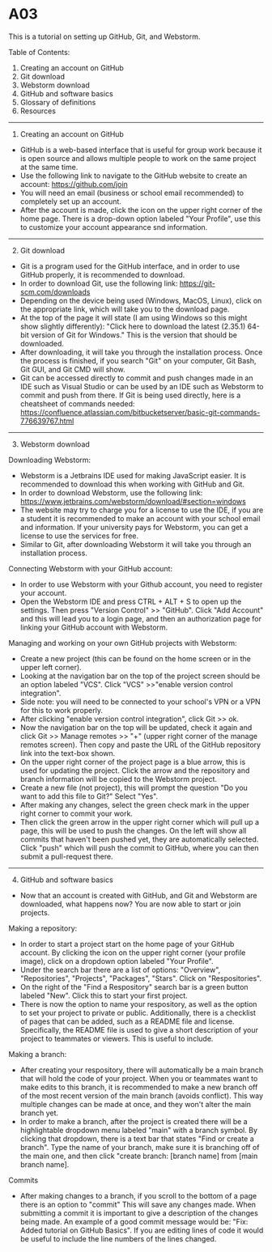 # A03

This is a tutorial on setting up GitHub, Git, and Webstorm.

Table of Contents:
1. Creating an account on GitHub
2. Git download
3. Webstorm download
4. GitHub and software basics
5. Glossary of definitions
6. Resources

- - - - - - - - - - - - - - - - - - - - - - - - - - - - - - - - - - - - - - - - - - - - - - - - - - - - - - - - - - - - - - - - - - - - - - - - - - - - - - - - - - - - - -
1. Creating an account on GitHub


- GitHub is a web-based interface that is useful for group work because it is open source and allows multiple people to work on the same project at the same time.
- Use the following link to navigate to the GitHub website to create an account: https://github.com/join
- You will need an email (business or school email recommended) to completely set up an account.
- After the account is made, click the icon on the upper right corner of the home page. There is a drop-down option labeled "Your Profile", use this to customize your account appearance snd information.


- - - - - - - - - - - - - - - - - - - - - - - - - - - - - - - - - - - - - - - - - - - - - - - - - - - - - - - - - - - - - - - - - - - - - - - - - - - - - - - - - - - - - -
2. Git download


- Git is a program used for the GitHub interface, and in order to use GitHub properly, it is recommended to download.
- In order to download Git, use the following link: https://git-scm.com/downloads
- Depending on the device being used (Windows, MacOS, Linux), click on the appropriate link, which will take you to the download page.
- At the top of the page it will state (I am using Windows so this might show slightly differently): "Click here to download the latest (2.35.1) 64-bit version of Git for Windows." This is the version that should be downloaded.
- After downloading, it will take you through the installation process. Once the process is finished, if you search "Git" on your computer, Git Bash, Git GUI, and Git CMD will show.
- Git can be accessed directly to commit and push changes made in an IDE such as Visual Studio or can be used by an IDE such as Webstorm to commit and push from there. If Git is being used directly, here is a cheatsheet of commands needed: https://confluence.atlassian.com/bitbucketserver/basic-git-commands-776639767.html


- - - - - - - - - - - - - - - - - - - - - - - - - - - - - - - - - - - - - - - - - - - - - - - - - - - - - - - - - - - - - - - - - - - - - - - - - - - - - - - - - - - - - -
3. Webstorm download


Downloading Webstorm:
- Webstorm is a Jetbrains IDE used for making JavaScript easier. It is recommended to download this when working with GitHub and Git.
- In order to download Webstorm, use the following link: https://www.jetbrains.com/webstorm/download/#section=windows
- The website may try to charge you for a license to use the IDE, if you are a student it is recommended to make an account with your school email and information. If your university pays for Webstorm, you can get a license to use the services for free.
- Similar to Git, after downloading Webstorm it will take you through an installation process.


Connecting Webstorm with your GitHub account:
- In order to use Webstorm with your Github account, you need to register your account.
- Open the Webstorm IDE and press CTRL + ALT + S to open up the settings. Then press "Version Control" >> "GitHub". Click "Add Account" and this will lead you to a login page, and then an authorization page for linking your GitHub account with Webstorm.


Managing and working on your own GitHub projects with Webstorm:
- Create a new project (this can be found on the home screen or in the upper left corner).
- Looking at the navigation bar on the top of the project screen should be an option labeled "VCS". Click "VCS" >>"enable version control integration".
- Side note: you will need to be connected to your school's VPN or a VPN for this to work properly.
- After clicking "enable version control integration", click Git >> ok.
- Now the navigation bar on the top will be updated, check it again and click Git >> Manage remotes >> "+" (upper right corner of the manage remotes screen). Then copy and paste the URL of the GitHub repository link into the text-box shown.
- On the upper right corner of the project page is a blue arrow, this is used for updating the project. Click the arrow and the repository and branch information will be copied to the Webstorm project. 
- Create a new file (not project), this will prompt the question "Do you want to add this file to Git?" Select "Yes". 
- After making any changes, select the green check mark in the upper right corner to commit your work. 
- Then click the green arrow in the upper right corner which will pull up a page, this will be used to push the changes. On the left will show all commits that haven't been pushed yet, they are automatically selected. Click "push" which will push the commit to GitHub, where you can then submit a pull-request there. 


- - - - - - - - - - - - - - - - - - - - - - - - - - - - - - - - - - - - - - - - - - - - - - - - - - - - - - - - - - - - - - - - - - - - - - - - - - - - - - - - - - - - - -
4. GitHub and software basics


- Now that an account is created with GitHub, and Git and Webstorm are downloaded, what happens now? You are now able to start or join projects.

Making a repository:
- In order to start a project start on the home page of your GitHub account. By clicking the icon on the upper right corner (your profile image), click on a dropdown option labeled "Your Profile".
- Under the search bar there are a list of options: "Overview", "Repositories", "Projects", "Packages", "Stars". Click on "Respositories".
- On the right of the "Find a Respository" search bar is a green button labeled "New". Click this to start your first project.
- There is now the option to name your respository, as well as the option to set your project to private or public. Additionally, there is a checklist of pages that can be added, such as a README file and license. Specifically, the README file is used to give a short description of your project to teammates or viewers. This is useful to include.


Making a branch:
- After creating your respository, there will automatically be a main branch that will hold the code of your project. When you or teammates want to make edits to this branch, it is recommended to make a new branch off of the most recent version of the main branch (avoids conflict). This way multiple changes can be made at once, and they won't alter the main branch yet.
- In order to make a branch, after the project is created there will be a highlightable dropdown menu labeled "main" with a branch symbol. By clicking that dropdown, there is a text bar that states "Find or create a branch". Type the name of your branch, make sure it is branching off of the main one, and then click "create branch: [branch name] from [main branch name].


Commits 
- After making changes to a branch, if you scroll to the bottom of a page there is an option to "commit" This will save any changes made. When submitting a commit it is important to give a description of the changes being made. An example of a good commit message would be: "Fix: Added tutorial on GitHub Basics". If you are editing lines of code it would be useful to include the line numbers of the lines changed. 
